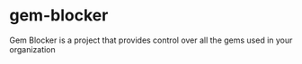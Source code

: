 # gem-blocker
Gem Blocker is a project that provides control over all the gems used in your organization
